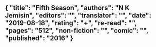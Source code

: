 {
 "title": "Fifth Season",
 "authors": "N K Jemisin",
 "editors": "",
 "translator": "",
 "date": "2019-08-18",
 "rating": "+",
 "re-read": "",
 "pages": "512",
 "non-fiction": "",
 "comic": "",
 "published": "2016"
}
---

